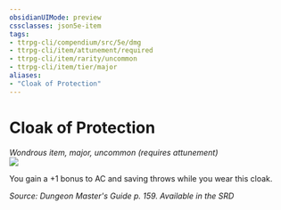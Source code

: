 ```yaml
---
obsidianUIMode: preview
cssclasses: json5e-item
tags:
- ttrpg-cli/compendium/src/5e/dmg
- ttrpg-cli/item/attunement/required
- ttrpg-cli/item/rarity/uncommon
- ttrpg-cli/item/tier/major
aliases: 
- "Cloak of Protection"
---
```

# Cloak of Protection
*Wondrous item, major, uncommon (requires attunement)*  
![](/3-Mechanics/CLI/Compendium/items/img/cloak-of-protection.webp#right)


You gain a +1 bonus to AC and saving throws while you wear this cloak.

*Source: Dungeon Master's Guide p. 159. Available in the <span title='Systems Reference Document (5.1)'>SRD</span>*